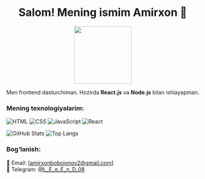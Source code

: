<h1 align="center">Salom! Mening ismim Amirxon 👋</h1>
<p align="center">
  <img src="![5402539044543523871](https://github.com/user-attachments/assets/6d0b9b36-5d2c-42a4-bc5b-ad7f75508087)"width="150" height="150"/>
</p>
<p align="center">
  Men frontend dasturchiman. Hozirda <b>React.js</b> va <b>Node.js</b> bilan ishlayapman.
</p>

### Mening texnologiyalarim:
![HTML](https://img.shields.io/badge/HTML-E34F26?style=for-the-badge&logo=html5&logoColor=white)
![CSS](https://img.shields.io/badge/CSS-1572B6?style=for-the-badge&logo=css3&logoColor=white)
![JavaScript](https://img.shields.io/badge/JavaScript-F7DF1E?style=for-the-badge&logo=javascript&logoColor=black)
![React](https://img.shields.io/badge/React-20232A?style=for-the-badge&logo=react&logoColor=61DAFB)

![GitHub Stats](https://github-readme-stats.vercel.app/api?username=your-username&show_icons=true&theme=radical)
![Top Langs](https://github-readme-stats.vercel.app/api/top-langs/?username=your-username&layout=compact&theme=radical)


### Bog‘lanish:
📩 Email: [amirxonbobojonov2@gmail.com]  
💬 Telegram: [@L_E_g_E_n_D_08](https://t.me/@L_E_g_E_n_D_08)
